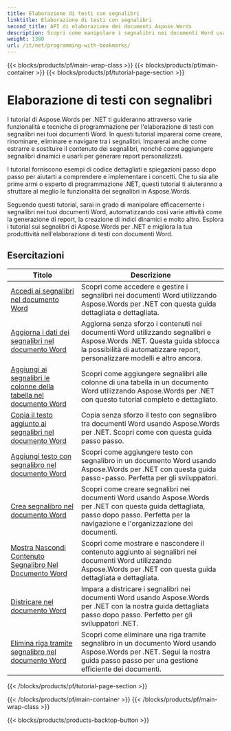 ```yaml
---
title: Elaborazione di testi con segnalibri
linktitle: Elaborazione di testi con segnalibri
second_title: API di elaborazione dei documenti Aspose.Words
description: Scopri come manipolare i segnalibri nei documenti Word usando Aspose.Words per .NET. I tutorial ti guideranno attraverso i passaggi per creare, accedere e modificare i segnalibri in un documento Word.
weight: 1380
url: /it/net/programming-with-bookmarks/
---
```


{{< blocks/products/pf/main-wrap-class >}}
{{< blocks/products/pf/main-container >}}
{{< blocks/products/pf/tutorial-page-section >}}

# Elaborazione di testi con segnalibri


I tutorial di Aspose.Words per .NET ti guideranno attraverso varie funzionalità e tecniche di programmazione per l'elaborazione di testi con segnalibri nei tuoi documenti Word. In questi tutorial imparerai come creare, rinominare, eliminare e navigare tra i segnalibri. Imparerai anche come estrarre e sostituire il contenuto dei segnalibri, nonché come aggiungere segnalibri dinamici e usarli per generare report personalizzati.

I tutorial forniscono esempi di codice dettagliati e spiegazioni passo dopo passo per aiutarti a comprendere e implementare i concetti. Che tu sia alle prime armi o esperto di programmazione .NET, questi tutorial ti aiuteranno a sfruttare al meglio le funzionalità dei segnalibri in Aspose.Words.

Seguendo questi tutorial, sarai in grado di manipolare efficacemente i segnalibri nei tuoi documenti Word, automatizzando così varie attività come la generazione di report, la creazione di indici dinamici e molto altro. Esplora i tutorial sui segnalibri di Aspose.Words per .NET e migliora la tua produttività nell'elaborazione di testi con documenti Word.

 ## Esercitazioni
| Titolo | Descrizione |
| --- | --- |
| [Accedi ai segnalibri nel documento Word](./access-bookmarks/) | Scopri come accedere e gestire i segnalibri nei documenti Word utilizzando Aspose.Words per .NET con questa guida dettagliata e dettagliata. |
| [Aggiorna i dati dei segnalibri nel documento Word](./update-bookmark-data/) | Aggiorna senza sforzo i contenuti nei documenti Word utilizzando segnalibri e Aspose.Words .NET. Questa guida sblocca la possibilità di automatizzare report, personalizzare modelli e altro ancora. |
| [Aggiungi ai segnalibri le colonne della tabella nel documento Word](./bookmark-table-columns/) | Scopri come aggiungere segnalibri alle colonne di una tabella in un documento Word utilizzando Aspose.Words per .NET con questo tutorial completo e dettagliato. |
| [Copia il testo aggiunto ai segnalibri nel documento Word](./copy-bookmarked-text/) | Copia senza sforzo il testo con segnalibro tra documenti Word usando Aspose.Words per .NET. Scopri come con questa guida passo passo. |
| [Aggiungi testo con segnalibro nel documento Word](./append-bookmarked-text/) | Scopri come aggiungere testo con segnalibro in un documento Word usando Aspose.Words per .NET con questa guida passo-passo. Perfetta per gli sviluppatori. |
| [Crea segnalibro nel documento Word](./create-bookmark/) | Scopri come creare segnalibri nei documenti Word usando Aspose.Words per .NET con questa guida dettagliata, passo dopo passo. Perfetta per la navigazione e l'organizzazione dei documenti. |
| [Mostra Nascondi Contenuto Segnalibro Nel Documento Word](./show-hide-bookmarked-content/) | Scopri come mostrare e nascondere il contenuto aggiunto ai segnalibri nei documenti Word utilizzando Aspose.Words per .NET con questa guida dettagliata e dettagliata. |
| [Districare nel documento Word](./untangle/) | Impara a districare i segnalibri nei documenti Word usando Aspose.Words per .NET con la nostra guida dettagliata passo dopo passo. Perfetto per gli sviluppatori .NET. |
| [Elimina riga tramite segnalibro nel documento Word](./delete-row-by-bookmark/) | Scopri come eliminare una riga tramite segnalibro in un documento Word usando Aspose.Words per .NET. Segui la nostra guida passo passo per una gestione efficiente dei documenti. |
{{< /blocks/products/pf/tutorial-page-section >}}

{{< /blocks/products/pf/main-container >}}
{{< /blocks/products/pf/main-wrap-class >}}

{{< blocks/products/products-backtop-button >}}
